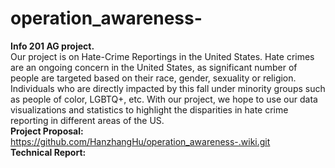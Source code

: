 # operation_awareness-
**Info 201 AG project.**  
Our project is on Hate-Crime Reportings in the United States. Hate crimes are an ongoing concern in the United States, as significant number of people are targeted based on their race, gender, sexuality or religion. Individuals who are directly impacted by this fall under minority groups such as people of color, LGBTQ+, etc. With our project, we hope to use our data visualizations and statistics to highlight the disparities in hate crime reporting in different areas of the US. <br/>
**Project Proposal:** https://github.com/HanzhangHu/operation_awareness-.wiki.git <br>
**Technical Report:**
